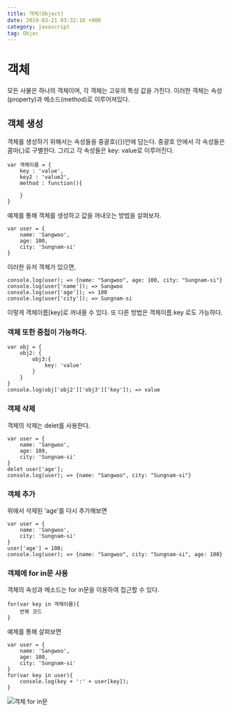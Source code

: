 ```yaml
---
title: 객체(Object)
date: 2019-03-21 03:32:10 +900
category: javascript
tag: Objec
---
```

# 객체
모든 사물은 하나의 객체이며, 각 객체는 고유의 특성 값을 가진다. 이러한 객체는 속성(property)과 메소드(method)로 이루어져있다.

## 객체 생성
객체를 생성하기 위해서는 속성들을 중괄호({})안에 담는다. 중괄호 안에서 각 속성들은 콤마(,)로 구별한다.
그리고 각 속성들은 key: value로 이루어진다.
```
var 객체이름 = {
    key : 'value',
    key2 : 'value2',
    method : function(){

    }
}
```

예제를 통해 객체를 생성하고 값을 꺼내오는 방법을 살펴보자.

```
var user = { 
    name: 'Sangwoo',
    age: 100,
    city: 'Sungnam-si'
}
```
이러한 유저 객체가 있으면,
```
console.log(user); => {name: "Sangwoo", age: 100, city: "Sungnam-si"}
console.log(user['name']); => Sangwoo
console.log(user['age']); => 100
console.log(user['city']); => Sungnam-si
```
이렇게 객체이름[key]로 꺼내올 수 있다. 또 다른 방법은 객체이름.key 로도 가능하다.

### 객체 또한 중첩이 가능하다.
```
var obj = {
    obj2: {
        obj3:{
            key: 'value'
        }
    }
}
console.log(obj['obj2']['obj3']['key']); => value
```

### 객체 삭제
객체의 삭제는 delet를 사용한다.
```
var user = {
    name: 'Sangwoo',
    age: 100,
    city: 'Sungnam-si'
}
delet user['age'];
console.log(user); => {name: "Sangwoo", city: "Sungnam-si"}
```

### 객체 추가
위에서 삭제된 'age'를 다시 추가해보면
```
var user = {
    name: 'Sangwoo',
    city: 'Sungnam-si'
}
user['age'] = 100;
console.log(user); => {name: "Sangwoo", city: "Sungnam-si", age: 100}
```
### 객체에 for in문 사용
객체의 속성과 메소드는 for in문을 이용하여 접근할 수 있다.
```
for(var key in 객체이름){
    반복 코드
}
```
예제를 통해 살펴보면

```
var user = {
    name: 'Sangwoo',
    age: 100,
    city: 'Sungnam-si'
}
for(var key in user){
    console.log(key + ':' + user[key]);
}
```

![객체 for in문](https://user-images.githubusercontent.com/46247666/56262642-90545280-611a-11e9-8267-311db73ff45a.jpg)
